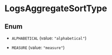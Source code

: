 

# LogsAggregateSortType

## Enum


* `ALPHABETICAL` (value: `"alphabetical"`)

* `MEASURE` (value: `"measure"`)



